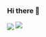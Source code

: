 ### Hi there 👋

<img align="center" src="https://github-readme-stats.vercel.app/api/?username=pranavprakash20&theme=dracula" />
<img src="https://github-readme-stats.vercel.app/api/top-langs/?username=pranavprakash20&theme=dark" />

<!--
**pranavprakash20/pranavprakash20** is a ✨ _special_ ✨ repository because its `README.md` (this file) appears on your GitHub profile.

Here are some ideas to get you started:

- 🔭 I’m currently working on ...
- 🌱 I’m currently learning ...
- 👯 I’m looking to collaborate on ...
- 🤔 I’m looking for help with ...
- 💬 Ask me about ...
- 📫 How to reach me: ...
- 😄 Pronouns: ...
- ⚡ Fun fact: ...
-->
